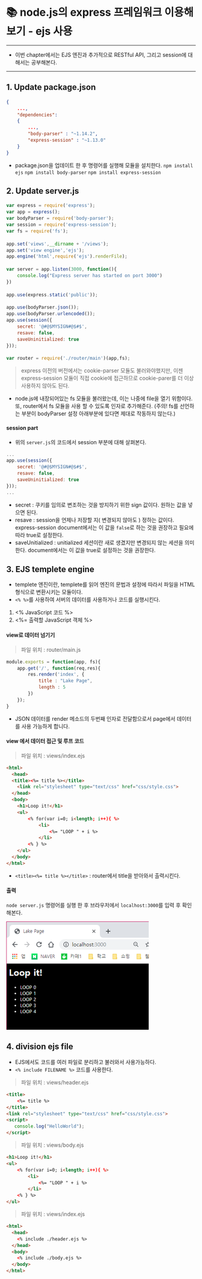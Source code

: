 # 📚 node.js의 express 프레임워크 이용해보기 - ejs 사용

---
- 이번 chapter에서는 EJS 엔진과 추가적으로 RESTful API, 그리고 session에 대해서는 공부해본다.
---

## 1. Update package.json 
```json
{
    ...,
    "dependencies":
    {
        ...,
        "body-parser" : "~1.14.2",
        "express-session" : "~1.13.0"
    }
}
```
- package.json을 업데이트 한 후 명령어를 실행해 모듈을 설치한다.
`npm install ejs`
`npm install body-parser`
`npm install express-session`

## 2. Update server.js
```js
var express = require('express');
var app = express();
var bodyParser = require('body-parser');
var session = require('express-session');
var fs = require('fs');

app.set('views',__dirname + '/views');
app.set('view engine','ejs');
app.engine('html',require('ejs').renderFile);

var server = app.listen(3000, function(){
    console.log("Express server has started on port 3000")
})

app.use(express.static('public'));

app.use(bodyParser.json());
app.use(bodyParser.urlencoded());
app.use(session({
    secret: '@#@$MYSIGN#@$#$',
    resave: false,
    saveUninitialized: true
}));

var router = require('./router/main')(app,fs);
```

>  express 이전의 버전에서는 cookie-parser 모듈도 불러와야했지만, 이젠 express-session 모듈이 직접 cookie에 접근하므로 cookie-parer를 더 이상 사용하지 않아도 된다.

- node.js에 내장되어있는 fs 모듈을 불러왔는데, 이는 나중에 file을 열기 위함이다. 또, router에서 fs 모듈을 사용 할 수 있도록 인자로 추가해준다. (주의! fs를 선언하는 부분이 bodyParser 설정 아래부분에 있다면 제대로 작동하지 않는다.)

#### session part
- 위의 `server.js`의 코드에서 session 부분에 대해 살펴본다.
```js
...
app.use(session({
    secret: '@#@$MYSIGN#@$#$',
    resave: false,
    saveUninitialized: true
}));
...
```
- secret : 쿠키를 임의로 변조하는 것을 방지하기 위한 sign 값이다. 원하는 값을 넣으면 된다.
- resave : session을 언제나 저장할 지( 변경되지 않아도 ) 정하는 값이다. express-session document에서는 이 값을 `false`로 하는 것을 권장하고 필요에 따라 true로 설정한다.
- saveUnitialized : unitialized 세션이란 새로 생겼지만 변경되지 않는 세션을 의미한다. document에서는 이 값을 true로 설정하는 것을 권장한다.

## 3. EJS templete engine
- templete 엔진이란, templete를 읽어 엔진의 문법과 설정에 따라서 파일을 HTML 형식으로 변환시키는 모듈이다. 
- `<% %>`를 사용하여 서버의 데이터를 사용하거나 코드를 실행시킨다.

1. <% JavaScript 코드 %>
2. <%= 출력할 JavaScript 객체 %>

#### view로 데이터 넘기기
> 파일 위치 : router/main.js
```js
module.exports = function(app, fs){
    app.get('/', function(req,res){
        res.render('index', {
            title : "Lake Page",
            length : 5
        })
    });
}
```
- JSON 데이터를 render 메소드의 두번째 인자로 전달함으로서 page에서 데이터를 사용 가능하게 합니다.

#### view 에서 데이터 접근 및 루프 코드
> 파일 위치 : views/index.ejs
```html
<html>
  <head>
  <title><%= title %></title>
    <link rel="stylesheet" type="text/css" href="css/style.css">
  </head>
  <body>
    <h1>Loop it!</h1>
    <ul>
        <% for(var i=0; i<length; i++){ %>
            <li>
                <%= "LOOP " + i %>
            </li>
        <% } %>
    </ul>
  </body>
</html>
```

- `<title><%= title %></title>` : router에서 title을 받아와서 출력시킨다.

#### 출력
`node server.js` 명령어를 실행 한 후 브라우저에서 `localhost:3000`를 입력 후 확인해본다.

![ejsLoop](../image/ch02/ejsLoop.png)


## 4. division ejs file 
- EJS에서도 코드를 여러 파일로 분리하고 불러와서 사용가능하다.
- `<% include FILENAME %>` 코드를 사용한다.

> 파일 위치 : views/header.ejs
```html
<title>
    <%= title %>
</title>
<link rel="stylesheet" type="text/css" href="css/style.css">
<script>
   console.log("HelloWorld");
</script>
```

> 파일 위치 : views/body.ejs
```html
<h1>Loop it!</h1>
<ul>
    <% for(var i=0; i<length; i++){ %>
        <li>
            <%= "LOOP " + i %>
        </li>
    <% } %>
</ul>
```

> 파일 위치 : views/index.ejs
```html
<html>
  <head>
    <% include ./header.ejs %>  
  </head>
  <body>
    <% include ./body.ejs %>
  </body>
</html>
```